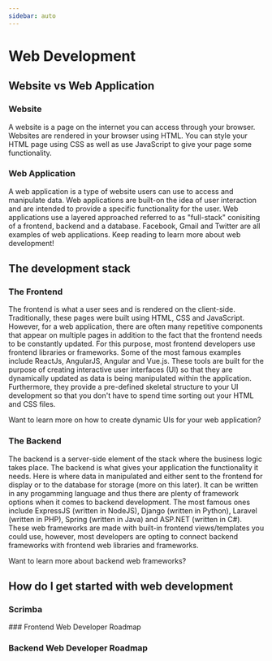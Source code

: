 ```yaml
---    
sidebar: auto
---      
```


# Web Development

## Website vs Web Application

### Website
A website is a page on the internet you can access through your browser. Websites are rendered in your browser using HTML. You can style your HTML page using CSS as well as use JavaScript to give your page some functionality.

### Web Application
A web application is a type of website users can use to access and manipulate data. Web applications are built-on the idea of user interaction and are intended to provide a specific functionality for the user. Web applications use a layered approached referred to as "full-stack" conisiting of a frontend, backend and a database. Facebook, Gmail and Twitter are all examples of web applications. Keep reading to learn more about web development! 

## The development stack

### The Frontend
The frontend is what a user sees and is rendered on the client-side. Traditionally, these pages were built using HTML, CSS and JavaScript. However, for a web application, there are often many repetitive components that appear on multiple pages in addition to the fact that the frontend needs to be constantly updated. For this purpose, most frontend developers use frontend libraries or frameworks. Some of the most famous examples include ReactJs, AngularJS, Angular and Vue.js. These tools are built for the purpose of creating interactive user interfaces (UI) so that they are dynamically updated as data is being manipulated within the application. Furthermore, they provide a pre-defined skeletal structure to your UI development so that you don't have to spend time sorting out your HTML and CSS files.

Want to learn more on how to create dynamic UIs for your web application?
<LevelWithButton button="Start Learning ReactJS" link="https://www.codecademy.com/learn/react-101"/>

<LevelWithButton button="Start Learning Angular" link="https://angular.io/"/>

<LevelWithButton button="Start Learning Vue" link="https://utmhacklab.tech/resources/vue/#what-is-vue"/>

### The Backend
The backend is a server-side element of the stack where the business logic takes place. The backend is what gives your application the functionality it needs. Here is where data in manipulated and either sent to the frontend for display or to the database for storage (more on this later). It can be written in any progamming language and thus there are plenty of framework options when it comes to backend development. The most famous ones include ExpressJS (written in NodeJS), Django (written in Python), Laravel (written in PHP), Spring (written in Java) and ASP.NET (written in C#). These web frameworks are made with built-in frontend views/templates you could use, however, most developers are opting to connect backend frameworks with frontend web libraries and frameworks. 

Want to learn more about backend web frameworks?

<LevelWithButton button="Start Learning Django" link="https://www.djangoproject.com/start/" />
<LevelWithButton button="Start Learning Spring" link="https://spring.io/guides/gs/spring-boot/" />
<LevelWithButton button="Start Learning ASP.NET" link="https://www.w3schools.com/asp/default.ASP"/>
<LevelWithButton button="Start Learning Laravel" link="https://www.tutorialspoint.com/laravel/index.htm"/>
<LevelWithButton button="Start Learning ExpressJS" link="https://www.tutorialspoint.com/expressjs/index.htm" />



## How do I get started with web development

### Scrimba

<LevelWithButton  desc="Scrimba is a next-generation platform for learning how to code. Scrimba's screencasts enable you to interact with the code directly in the player. This way, you'll have more fun and learn faster." image="https://scrimba.com/static/art/castcover.png" button="Start Learning" link="https://scrimba.com" />
### Frontend Web Developer Roadmap

<LevelWithButton :imageRight="false"  desc="A community-created roadmap for modern frontend web development." image="/images/frontend-roadmap.png" button="Check it out!" link="https://roadmap.sh/frontend" />

### Backend Web Developer Roadmap

<LevelWithButton desc="A community-created roadmap for modern backend web development." image="/images/backend-roadmap.png" button="Check it out!" link="https://roadmap.sh/backend" />
